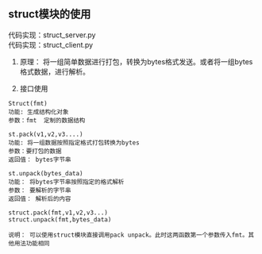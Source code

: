 ## struct模块的使用

代码实现：struct_server.py   
代码实现：struct_client.py

1. 原理： 将一组简单数据进行打包，转换为bytes格式发送。或者将一组bytes格式数据，进行解析。

2. 接口使用

```
Struct(fmt)
功能: 生成结构化对象
参数：fmt  定制的数据结构

st.pack(v1,v2,v3....)
功能: 将一组数据按照指定格式打包转换为bytes
参数：要打包的数据
返回值： bytes字节串

st.unpack(bytes_data)
功能： 将bytes字节串按照指定的格式解析
参数： 要解析的字节串
返回值： 解析后的内容

struct.pack(fmt,v1,v2,v3...)
struct.unpack(fmt,bytes_data)

说明： 可以使用struct模块直接调用pack unpack。此时这两函数第一个参数传入fmt。其他用法功能相同
```


